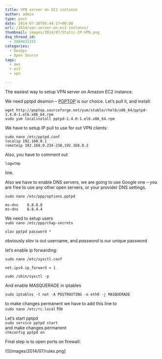 ```yaml
---
title: VPN server on EC2 instance
author: admin
type: post
date: 2014-07-30T05:44:17+00:00
url: /2014/vpn-server-on-ec2-instance/
thumbnail: images/2014/07/Static-IP-VPN.png
dsq_thread_id:
  - 2884431315
categories:
  - DevOps
  - Open Source
tags:
  - aws
  - ec2
  - vpn

---
```

The easiest way to setup VPN server on Amazon EC2 instance.

<!--more-->

We need pptpd deamon &#8211; [POPTOP](http://sourceforge.net/projects/poptop/) is our choice. Let&#8217;s pull it, and install:

```
wget http://poptop.sourceforge.net/yum/stable/rhel6/x86_64/pptpd-1.4.0-1.el6.x86_64.rpm
sudo yum localinstall pptpd-1.4.0-1.el6.x86_64.rpm
```


We have to setup IP pull to use for out VPN clients:

```
sudo nano /etc/pptpd.conf
localip 192.168.0.1
remoteip 192.168.0.234-238,192.168.0.2
```

Also, you have to comment out

`logwtmp`

line.

Also we have to enable DNS servers, we are going to use Google one &#8211; you are free to use any other open servers, or your provider DNS settings.

`sudo nano /etc/ppp/options.pptpd`

```
ms-dns    8.8.8.8
ms-dns    8.8.4.4
```

We need to setup users  
`sudo nano /etc/ppp/chap-secrets`

```
slav pptpd password *
```

obviously _slav_ is out username, and _password_ is our unique password

let&#8217;s enable ip forwarding:

`sudo nano /etc/sysctl.conf`

`net.ipv4.ip_forward = 1`

`sudo /sbin/sysctl -p`

And enable MASQUERADE in iptables

```
sudo iptables -t nat -A POSTROUTING -o eth0 -j MASQUERADE
```

to make changes permanent we have to add this line to  
`sudo nano /etc/rc.local` file

Let&#8217;s start pptpd  
`sudo service pptpd start`  
and make changes permanent  
`chkconfig pptpd on`

Final step is to open ports on firewall:

!()[images/2014/07/rules.png]